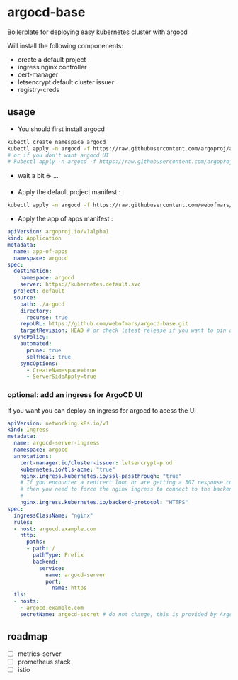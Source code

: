 # argocd-base

Boilerplate for deploying easy kubernetes cluster with argocd

Will install the following componenents:

* create a default project
* ingress nginx controller
* cert-manager
* letsencrypt default cluster issuer
* registry-creds

## usage

* You should first install argocd

```sh
kubectl create namespace argocd
kubectl apply -n argocd -f https://raw.githubusercontent.com/argoproj/argo-cd/stable/manifests/install.yaml
# or if you don't want argocd UI
# kubectl apply -n argocd -f https://raw.githubusercontent.com/argoproj/argo-cd/stable/manifests/core-install.yaml
```

* wait a bit ☕️ ...

* Apply the default project manifest :

```sh
kubectl apply -n argocd -f https://raw.githubusercontent.com/webofmars/argocd-base/main/bootstrap/main.yaml
```

* Apply the app of apps manifest :

```yaml
apiVersion: argoproj.io/v1alpha1
kind: Application
metadata:
  name: app-of-apps
  namespace: argocd
spec:
  destination:
    namespace: argocd
    server: https://kubernetes.default.svc
  project: default
  source:
    path: ./argocd
    directory:
      recurse: true
    repoURL: https://github.com/webofmars/argocd-base.git
    targetRevision: HEAD # or check latest release if you want to pin a version
  syncPolicy:
    automated:
      prune: true
      selfHeal: true
    syncOptions:
      - CreateNamespace=true
      - ServerSideApply=true
```

### optional: add an ingress for ArgoCD UI

If you want you can deploy an ingress for argocd to acess the UI

```yaml
apiVersion: networking.k8s.io/v1
kind: Ingress
metadata:
  name: argocd-server-ingress
  namespace: argocd
  annotations:
    cert-manager.io/cluster-issuer: letsencrypt-prod
    kubernetes.io/tls-acme: "true"
    nginx.ingress.kubernetes.io/ssl-passthrough: "true"
    # If you encounter a redirect loop or are getting a 307 response code
    # then you need to force the nginx ingress to connect to the backend using HTTPS.
    #
    nginx.ingress.kubernetes.io/backend-protocol: "HTTPS"
spec:
  ingressClassName: "nginx"
  rules:
  - host: argocd.example.com
    http:
      paths:
      - path: /
        pathType: Prefix
        backend:
          service:
            name: argocd-server
            port:
              name: https
  tls:
  - hosts:
    - argocd.example.com
    secretName: argocd-secret # do not change, this is provided by Argo CD
```

## roadmap

* [ ] metrics-server
* [ ] prometheus stack
* [ ] istio
